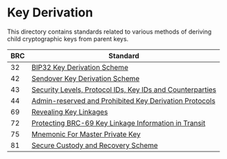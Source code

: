 # Key Derivation

This directory contains standards related to various methods of deriving child cryptographic keys from parent keys.

BRC | Standard
-----|------------------
32   | [BIP32 Key Derivation Scheme](./0032.md)
42   | [Sendover Key Derivation Scheme](./0042.md)
43   | [Security Levels, Protocol IDs, Key IDs and Counterparties](./0043.md)
44   | [Admin-reserved and Prohibited Key Derivation Protocols](./0044.md)
69   | [Revealing Key Linkages](./0069.md)
72   | [Protecting BRC-69 Key Linkage Information in Transit](./0072.md)
75   | [Mnemonic For Master Private Key](./0075.md)
81   | [Secure Custody and Recovery Scheme](./0081.md)
